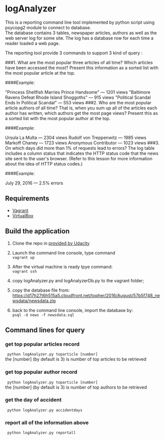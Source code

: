 # logAnalyzer
This is a reporting command  line tool implemented by python script using psycopg2 module to connect to database.</br>
The database contains 3 tables,  newspaper articles, authors as well as the web server log for some site. The log has a database row for each time a reader loaded a web page.</br>

The reporting tool provide 3 commands to support 3 kind of query :

###1. What are the most popular three articles of all time? Which articles have been accessed the most? Present this information as a sorted list with the most popular article at the top.

####Example:

"Princess Shellfish Marries Prince Handsome" — 1201 views
"Baltimore Ravens Defeat Rhode Island Shoggoths" — 915 views
"Political Scandal Ends In Political Scandal" — 553 views
###2. Who are the most popular article authors of all time? That is, when you sum up all of the articles each author has written, which authors get the most page views? Present this as a sorted list with the most popular author at the top.

####Example:

Ursula La Multa — 2304 views
Rudolf von Treppenwitz — 1985 views
Markoff Chaney — 1723 views
Anonymous Contributor — 1023 views
###3. On which days did more than 1% of requests lead to errors? The log table includes a column status that indicates the HTTP status code that the news site sent to the user's browser. (Refer to this lesson for more information about the idea of HTTP status codes.)

####Example:

July 29, 2016 — 2.5% errors

## Requirements
- [Vagrant](https://www.vagrantup.com/)
- [VirtualBox](https://www.virtualbox.org/)

## Build the application
1. Clone the repo in  [provided by Udacity](https://github.com/udacity/fullstack-nanodegree-vm/blob/master/vagrant/Vagrantfile)

2. Launch the command line console, type command<br> 
```vagrant up```

3. After the virtual machine is ready tpye command:<br>
```vagrant ssh```

4. copy logAnalyzer.py and logAnalyzerDb.py to the vagrant folder;
5. copy the database file from: https://d17h27t6h515a5.cloudfront.net/topher/2016/August/57b5f748_newsdata/newsdata.zip
6. back to the command line console, import the database by:<br>
   ```psql -d news -f newsdata.sql```

## Command lines for query
### get top popular articles record
``` python logAnalyzer.py toparticle [number]```
   <br>the [number] (by default is 3) is number of top articles to be retrieved
### get top popular author record
``` python logAnalyzer.py toparticle [number]```
   <br>the [number] (by default is 3) is number of top authors to be retrieved

### get the day of accident
``` python logAnalyzer.py accidentdays```

### report all of the information above
``` python logAnalyzer.py reportall```



